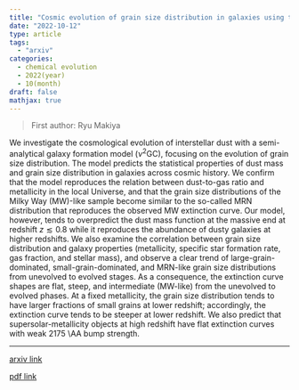 ```yaml
---
title: "Cosmic evolution of grain size distribution in galaxies using the $ν^2$GC semi-analytic model"
date: "2022-10-12"
type: article
tags:
  - "arxiv"
categories:
  - chemical evolution
  - 2022(year)
  - 10(month)
draft: false
mathjax: true
---
```

> First author: Ryu Makiya

 We investigate the cosmological evolution of interstellar dust with a
semi-analytical galaxy formation model ($\nu^2$GC), focusing on the evolution
of grain size distribution. The model predicts the statistical properties of
dust mass and grain size distribution in galaxies across cosmic history. We
confirm that the model reproduces the relation between dust-to-gas ratio and
metallicity in the local Universe, and that the grain size distributions of the
Milky Way (MW)-like sample become similar to the so-called MRN distribution
that reproduces the observed MW extinction curve. Our model, however, tends to
overpredict the dust mass function at the massive end at redshift $z\lesssim
0.8$ while it reproduces the abundance of dusty galaxies at higher redshifts.
We also examine the correlation between grain size distribution and galaxy
properties (metallicity, specific star formation rate, gas fraction, and
stellar mass), and observe a clear trend of large-grain-dominated,
small-grain-dominated, and MRN-like grain size distributions from unevolved to
evolved stages. As a consequence, the extinction curve shapes are flat, steep,
and intermediate (MW-like) from the unevolved to evolved phases. At a fixed
metallicity, the grain size distribution tends to have larger fractions of
small grains at lower redshift; accordingly, the extinction curve tends to be
steeper at lower redshift. We also predict that supersolar-metallicity objects
at high redshift have flat extinction curves with weak 2175 \AA bump strength.

---
[arxiv link](http://arxiv.org/abs/2210.06176v1)

[pdf link](http://arxiv.org/pdf/2210.06176v1)